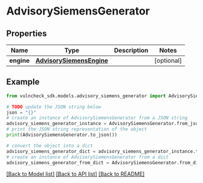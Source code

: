 # AdvisorySiemensGenerator


## Properties

Name | Type | Description | Notes
------------ | ------------- | ------------- | -------------
**engine** | [**AdvisorySiemensEngine**](AdvisorySiemensEngine.md) |  | [optional] 

## Example

```python
from vulncheck_sdk.models.advisory_siemens_generator import AdvisorySiemensGenerator

# TODO update the JSON string below
json = "{}"
# create an instance of AdvisorySiemensGenerator from a JSON string
advisory_siemens_generator_instance = AdvisorySiemensGenerator.from_json(json)
# print the JSON string representation of the object
print(AdvisorySiemensGenerator.to_json())

# convert the object into a dict
advisory_siemens_generator_dict = advisory_siemens_generator_instance.to_dict()
# create an instance of AdvisorySiemensGenerator from a dict
advisory_siemens_generator_from_dict = AdvisorySiemensGenerator.from_dict(advisory_siemens_generator_dict)
```
[[Back to Model list]](../README.md#documentation-for-models) [[Back to API list]](../README.md#documentation-for-api-endpoints) [[Back to README]](../README.md)


